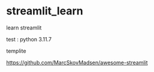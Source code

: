 # streamlit_learn
 learn streamlit


test : python 3.11.7


templite

https://github.com/MarcSkovMadsen/awesome-streamlit